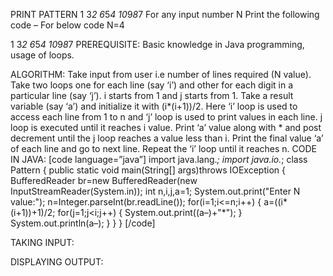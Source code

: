 PRINT PATTERN  1 3*2 6*5*4 10*9*8*7
For any input number N Print the following code – For below code N=4

1
3*2
6*5*4
10*9*8*7
PREREQUISITE:
Basic knowledge in Java programming, usage of loops.

ALGORITHM:
Take input from user i.e number of lines required (N value).
Take two loops one for each line (say ‘i’) and other for each digit in a particular line (say ‘j’). i starts from 1 and j starts from 1.
Take a result variable (say ‘a’) and initialize it with (i*(i+1))/2.
Here ‘i’ loop is used to access each line from 1 to n and ‘j’ loop is used to print values in each line. j loop is executed until it reaches i value.
Print ‘a’ value along with * and post decrement  until the j loop reaches a value less than i.
Print the final value ‘a’ of each line and go to next line.
Repeat the ‘i’ loop until it reaches n.
CODE IN JAVA:
[code language=”java”]
import java.lang.*;
import java.io.*;
class Pattern
{
public static void main(String[] args)throws IOException
{
BufferedReader br=new BufferedReader(new InputStreamReader(System.in));
int n,i,j,a=1;
System.out.print("Enter N value:");
n=Integer.parseInt(br.readLine());
for(i=1;i&lt;=n;i++)
{
a=((i*(i+1))+1)/2;
for(j=1;j&lt;i;j++)
{
System.out.print((a–)+"*");
}
System.out.println(a–);
}
}
}
[/code]

 

TAKING INPUT:


DISPLAYING OUTPUT:
